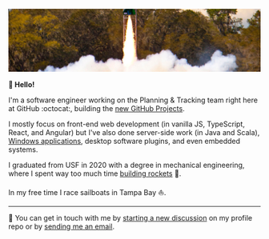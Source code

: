 ![Photo of the smoke and fire from a small rocket launching in front of a forest.](./cover.jpg)

**👋 Hello!**

I'm a software engineer working on the Planning & Tracking team right here at GitHub :octocat:, building the [new GitHub Projects](https://github.com/features/issues).

I mostly focus on front-end web development (in vanilla JS, TypeScript, React, and Angular) but I've also done server-side work (in Java and Scala), [Windows applications](https://github.com/iansan5653/open-mcr), desktop software plugins, and even embedded systems.

I graduated from USF in 2020 with a degree in mechanical engineering, where I spent way too much time [building rockets](https://instagram.com/usfsoar) 🚀.

In my free time I race sailboats in Tampa Bay ⛵.

---

:speech_balloon: You can get in touch with me by [starting a new discussion](https://github.com/iansan5653/iansan5653/discussions/new) on my profile repo or by [sending me an email](mailto:iansan5653@gmail.com).
